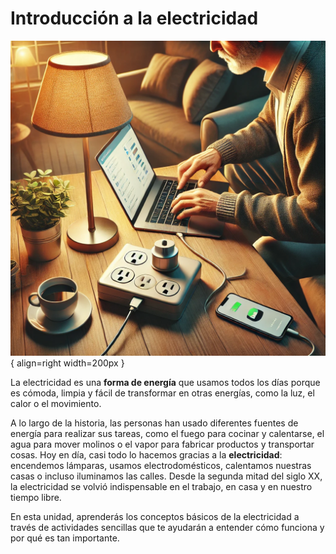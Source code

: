 # Introducción a la electricidad

![Electricidad](media/electricidad.webp){ align=right width=200px }


La electricidad es una **forma de energía** que usamos todos los días porque es cómoda, limpia y fácil de transformar en otras energías, como la luz, el calor o el movimiento.

A lo largo de la historia, las personas han usado diferentes fuentes de energía para realizar sus tareas, como el fuego para cocinar y calentarse, el agua para mover molinos o el vapor para fabricar productos y transportar cosas. Hoy en día, casi todo lo hacemos gracias a la **electricidad**: encendemos lámparas, usamos electrodomésticos, calentamos nuestras casas o incluso iluminamos las calles. Desde la segunda mitad del siglo XX, la electricidad se volvió indispensable en el trabajo, en casa y en nuestro tiempo libre.

En esta unidad, aprenderás los conceptos básicos de la electricidad a través de actividades sencillas que te ayudarán a entender cómo funciona y por qué es tan importante.

